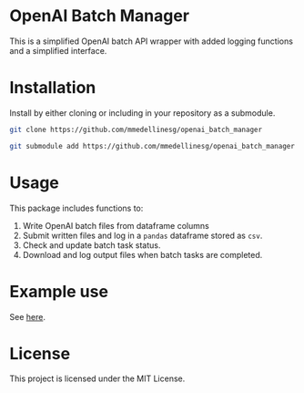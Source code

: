 # OpenAI Batch Manager

This is a simplified OpenAI batch API wrapper with added logging functions and a simplified interface.

# Installation

Install by either cloning or including in your repository as a submodule.

```bash
git clone https://github.com/mmedellinesg/openai_batch_manager
```

```bash
git submodule add https://github.com/mmedellinesg/openai_batch_manager
```

# Usage

This package includes functions to:
1. Write OpenAI batch files from dataframe columns
2. Submit written files and log in a `pandas` dataframe stored as `csv`.
3. Check and update batch task status.
4. Download and log output files when batch tasks are completed.

# Example use
See [here](https://github.com/mmedellinesg/openai_batch_manager/blob/e26862849768a7ae55ff21633b9a64174cec512c/examples/Example%20use%20of%20BatchManager.ipynb).

# License
This project is licensed under the MIT License.
